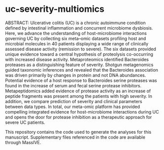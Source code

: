 # uc-severity-multiomics
ABSTRACT: Ulcerative colitis (UC) is a chronic autoimmune condition defined by intestinal inflammation and concurrent microbiome dysbiosis. Here, we advance the understanding of host-microbiome interactions governing UC by collecting six meta–omic datasets profiling host and microbial molecules in 40 patients displaying a wide range of clinically assessed disease activity (remission to severe). The six datasets provided unique evidence toward a central hypothesis of proteolysis co-occurring with increased disease activity. Metaproteomics identified Bacteroides proteases as a distinguishing feature of severity. Shotgun metagenomics guided taxonomic inferences and revealed that the Bacteroides association was driven primarily by changes in protein and not DNA abundances. Potential evidence of a host response to Bacteroides serine proteases was found in the increase of serum and fecal serine protease inhibitors. Metapeptidomics added evidence of protease activity as an increase of peptide fragments was present among the patients with high severity. In addition, we compare prediction of severity and clinical parameters between data types. In total, our meta-omic platform has provided compelling integrated evidence for host-microbiome interactions during UC and opens the door for protease inhibition as a therapeutic approach for severe UC patients.

This repository contains the code used to generate the analyses for this manuscript. Supplementary files referenced in the code are available through MassIVE.

